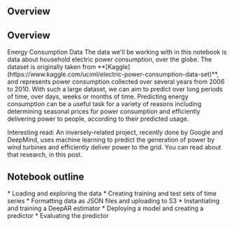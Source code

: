 <h2>Overview</h2>
<h2>Overview</h2>	 
Energy Consumption Data
The data we'll be working with in this notebook is data about household electric power consumption, over the globe. The dataset is originally taken from **[Kaggle](https://www.kaggle.com/uciml/electric-power-consumption-data-set)**, and represents power consumption collected over several years from 2006 to 2010. With such a large dataset, we can aim to predict over long periods of time, over days, weeks or months of time. Predicting energy consumption can be a useful task for a variety of reasons including determining seasonal prices for power consumption and efficiently delivering power to people, according to their predicted usage.

Interesting read: An inversely-related project, recently done by Google and DeepMind, uses machine learning to predict the generation of power by wind turbines and efficiently deliver power to the grid. You can read about that research, in this post.

<h2>Notebook outline</h2>	 
* Loading and exploring the data
* Creating training and test sets of time series
* Formatting data as JSON files and uploading to S3
* Instantiating and training a DeepAR estimator
* Deploying a model and creating a predictor
* Evaluating the predictor

